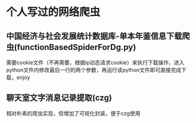 # 个人写过的网络爬虫

## 中国经济与社会发展统计数据库-单本年鉴信息下载爬虫(functionBasedSpiderForDg.py)

需要cookie文件（不再需要，根据ip动态请求cookie）来执行下载操作，进入python文件内修改最后一行的两个参数，再运行该python文件即可直接完成下载，enjoy

## 聊天室文字消息记录提取(czg)

相对朴素的爬虫实现，但增加了可视化封装，便于czg使用